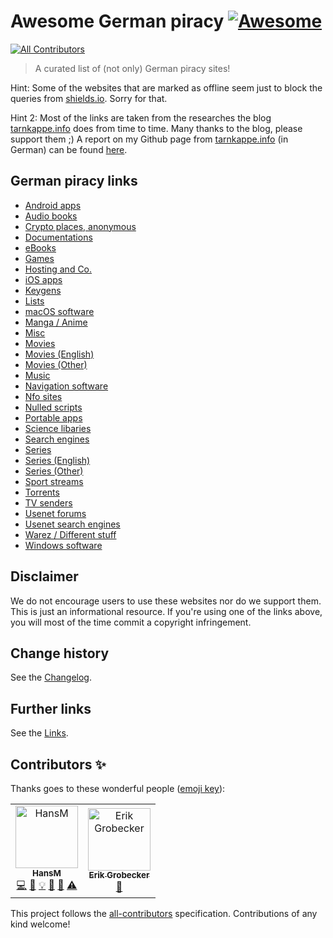 # Awesome German piracy [![Awesome](https://awesome.re/badge.svg)](https://awesome.re)
<!-- ALL-CONTRIBUTORS-BADGE:START - Do not remove or modify this section -->
[![All Contributors](https://img.shields.io/badge/all_contributors-2-orange.svg?style=flat-square)](#contributors-)
<!-- ALL-CONTRIBUTORS-BADGE:END -->

> A curated list of (not only) German piracy sites!

Hint: Some of the websites that are marked as offline seem just to block the queries from [shields.io](https://shields.io/). Sorry for that.

Hint 2: Most of the links are taken from the researches the blog [tarnkappe.info](https://tarnkappe.info) does from time to time. Many thanks to the blog, please support them ;)
A report on my Github page from [tarnkappe.info](https://tarnkappe.info) (in German) can be found [here](https://tarnkappe.info/lesetipps/lesetipps-piraten-links-voraus-und-richtig-fieses-user-tracking-213504.html).

## German piracy links

* [Android apps](./Pages/AndroidApps.md)
* [Audio books](./Pages/AudioBooks.md)
* [Crypto places, anonymous](./Pages/CryptoPlaces.md)
* [Documentations](./Pages/Documentations.md)
* [eBooks](./Pages/eBooks.md)
* [Games](./Pages/Games.md)
* [Hosting and Co.](./Pages/Hosting.md)
* [iOS apps](./Pages/iOSApps.md)
* [Keygens](./Pages/Keygens.md)
* [Lists](./Pages/Lists.md)
* [macOS software](./Pages/macOsSoftware.md)
* [Manga / Anime](./Pages/MangaAnime.md)
* [Misc](./Pages/Misc.md)
* [Movies](./Pages/Movies.md)
* [Movies (English)](./Pages/Movies_English.md)
* [Movies (Other)](./Pages/Movies_Other.md)
* [Music](./Pages/Music.md)
* [Navigation software](./Pages/NavigationSoftware.md)
* [Nfo sites](./Pages/Nfo.md)
* [Nulled scripts](./Pages/NulledScripts.md)
* [Portable apps](./Pages/PortableApps.md)
* [Science libaries](./Pages/ScienceLibaries.md)
* [Search engines](./Pages/SearchEngines.md)
* [Series](./Pages/Series.md)
* [Series (English)](./Pages/Series_English.md)
* [Series (Other)](./Pages/Series_Other.md)
* [Sport streams](./Pages/SportStreams.md)
* [Torrents](./Pages/Torrents.md)
* [TV senders](./Pages/TvSenders.md)
* [Usenet forums](./Pages/UsenetForums.md)
* [Usenet search engines](./Pages/UsenetSearchEngines.md)
* [Warez / Different stuff](./Pages/Warez.md)
* [Windows software](./Pages/WindowsSoftware.md)

## Disclaimer

We do not encourage users to use these websites nor do we support them. This is just an informational resource. If you're using one of the links above, you will most of the time commit a copyright infringement.

Change history
--------------

See the [Changelog](https://github.com/SeppPenner/awesome-german-piracy/blob/master/Changelog.md).

## Further links

See the [Links](https://github.com/SeppPenner/awesome-german-piracy/blob/master/Links.md).

## Contributors ✨

Thanks goes to these wonderful people ([emoji key](https://allcontributors.org/docs/en/emoji-key)):
<!-- ALL-CONTRIBUTORS-LIST:START - Do not remove or modify this section -->
<!-- prettier-ignore-start -->
<!-- markdownlint-disable -->
<table>
  <tbody>
    <tr>
      <td align="center"><a href="https://franzhuber23.blogspot.de/"><img src="https://avatars.githubusercontent.com/u/9639361?v=4?s=100" width="100px;" alt="HansM"/><br /><sub><b>HansM</b></sub></a><br /><a href="https://github.com/SeppPenner/awesome-german-piracy/commits?author=SeppPenner" title="Code">💻</a> <a href="https://github.com/SeppPenner/awesome-german-piracy/commits?author=SeppPenner" title="Documentation">📖</a> <a href="#example-SeppPenner" title="Examples">💡</a> <a href="#maintenance-SeppPenner" title="Maintenance">🚧</a> <a href="#projectManagement-SeppPenner" title="Project Management">📆</a> <a href="https://github.com/SeppPenner/awesome-german-piracy/commits?author=SeppPenner" title="Tests">⚠️</a></td>
      <td align="center"><a href="https://github.com/Marethyu9999"><img src="https://avatars.githubusercontent.com/u/66386137?v=4?s=100" width="100px;" alt="Erik Grobecker"/><br /><sub><b>Erik Grobecker</b></sub></a><br /><a href="https://github.com/SeppPenner/awesome-german-piracy/commits?author=Marethyu9999" title="Documentation">📖</a></td>
    </tr>
  </tbody>
</table>

<!-- markdownlint-restore -->
<!-- prettier-ignore-end -->

<!-- ALL-CONTRIBUTORS-LIST:END -->

<!-- ALL-CONTRIBUTORS-LIST:START - Do not remove or modify this section -->
<!-- prettier-ignore-start -->
<!-- markdownlint-disable -->

<!-- markdownlint-restore -->
<!-- prettier-ignore-end -->

<!-- ALL-CONTRIBUTORS-LIST:END -->

This project follows the [all-contributors](https://github.com/all-contributors/all-contributors) specification. Contributions of any kind welcome!
